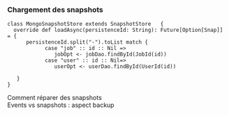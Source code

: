 ### Chargement des snapshots
```
class MongoSnapshotStore extends SnapshotStore   {
  override def loadAsync(persistenceId: String): Future[Option[Snap]] = {
      persistenceId.split("-").toList match {
            case "job" :: id :: Nil =>
               jobOpt <- jobDao.findById(JobId(id))
            case "user" :: id :: Nil=> 
               userOpt <- userDao.findById(UserId(id))

   }
}
```
<aside class="notes">
    Comment réparer des snapshots<br/>
    Events vs snapshots : aspect backup
    
</aside>